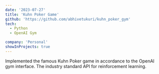 ```yaml
---
date: '2023-07-27'
title: 'Kuhn Poker Game'
github: 'https://github.com/abhivetukuri/kuhn_poker_gym'
tech:
  - Python
  - OpenAI Gym

company: 'Personal'
showInProjects: true
---
```


Implemented the famous Kuhn Poker game in accordance to the OpenAI gym interface. The industry standard API for reinforcement learning.
